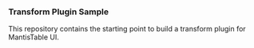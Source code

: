 ### Transform Plugin Sample

This repository contains the starting point to build a transform plugin for MantisTable UI.
